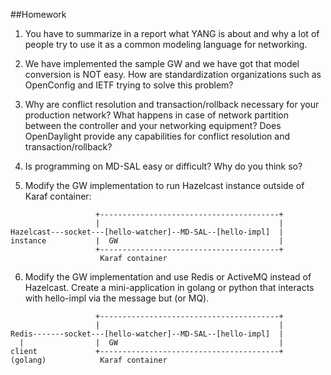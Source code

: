 ##Homework

1. You have to summarize in a report what YANG is about and why a lot of people try to use it as a common modeling language for networking.

2. We have implemented the sample GW and we have got that model conversion is NOT easy. How are standardization organizations such as OpenConfig and IETF trying to solve this problem? 

3. Why are conflict resolution and transaction/rollback necessary for your production network? What happens in case of network partition between the controller and your networking equipment? Does OpenDaylight provide any capabilities for conflict resolution and transaction/rollback?

4. Is programming on MD-SAL easy or difficult? Why do you think so?

5. Modify the GW implementation to run Hazelcast instance outside of Karaf container:
```
                   +----------------------------------------+
                   |                                        |
Hazelcast---socket---[hello-watcher]--MD-SAL--[hello-impl]  |
instance           |  GW                                    |
                   +----------------------------------------+
                    Karaf container

```

6. Modify the GW implementation and use Redis or ActiveMQ instead of Hazelcast. Create a mini-application in golang or python that interacts with hello-impl via the message but (or MQ).
```
                   +----------------------------------------+
                   |                                        |
Redis-------socket---[hello-watcher]--MD-SAL--[hello-impl]  |
  |                |  GW                                    |
client             +----------------------------------------+
(golang)            Karaf container

```
